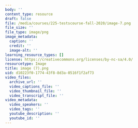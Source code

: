 ```yaml
---
body: ''
content_type: resource
draft: false
file: /media/courses/225-testscourse-fall-2020/image-7.png
file_size: ''
file_type: image/png
image_metadata:
  caption: ''
  credit: ''
  image-alt: ''
learning_resource_types: []
license: https://creativecommons.org/licenses/by-nc-sa/4.0/
resourcetype: Image
title: image (7).png
uid: d10223f0-1774-43f8-8d3a-0516f1f2af73
video_files:
  archive_url: ''
  video_captions_file: ''
  video_thumbnail_file: ''
  video_transcript_file: ''
video_metadata:
  video_speakers: ''
  video_tags: ''
  youtube_description: ''
  youtube_id: ''
---
```

